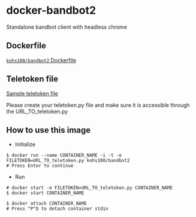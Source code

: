 # docker-bandbot2

Standalone bandbot client with headless chrome

## Dockerfile

[`kohs100/bandbot2` Dockerfile](Dockerfile)

## Teletoken file

[Sample teletoken file](sample_teletoken.py)

Please create your teletoken.py file and make sure it is accessible through the URL_TO_teletoken.py

## How to use this image
* Initialize
```
$ docker run --name CONTAINER_NAME -i -t -e FILETOKEN=URL_TO_teletoken.py kohs100/bandbot2
# Press Enter to continue
```
* Run
```
# docker start -e FILETOKEN=URL_TO_teletoken.py CONTAINER_NAME
$ docker start CONTAINER_NAME

$ docker attach CONTAINER_NAME
# Press ^P^Q to detach container stdin
```